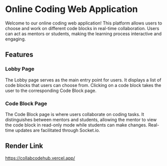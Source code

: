 # Online Coding Web Application

Welcome to our online coding web application! This platform allows users to choose and work on different code blocks in real-time collaboration. Users can act as mentors or students, making the learning process interactive and engaging.

## Features

### Lobby Page

The Lobby page serves as the main entry point for users. It displays a list of code blocks that users can choose from. Clicking on a code block takes the user to the corresponding Code Block page.

### Code Block Page

The Code Block page is where users collaborate on coding tasks. It distinguishes between mentors and students, allowing the mentor to view the code block in read-only mode while students can make changes. Real-time updates are facilitated through Socket.io.

## Render Link

https://collabcodehub.vercel.app/

